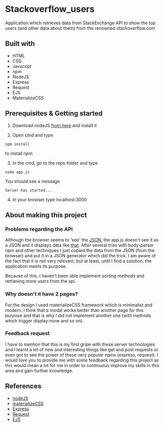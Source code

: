 # Stackoverflow_users

Application which retrieves data from StackExchange API to show the top users (and other data about them) from the renowned stackoverflow.com

## Built with

- HTML
- CSS
- Javscript
- npm
- NodeJS
- Express 
- Request 
- EJS 
- MaterializeCSS 

## Prerequisites & Getting started

1. Download nodeJS [from here](https://nodejs.org/en/) and install it

2. Open cmd and type 
```
npm install
```
to install npm

3. In the cmd, go to the repo folder and type
 ```
 node app.js
 ```
 You should see a message 
 ```
 Server has started...
 ```
 4. In your browser type localhost:3000
 
 ## About making this project
 
 ### Problems regarding the API
 
 Although the browser seems to 'see' the [JSON](https://api.stackexchange.com/2.2/users?&site=stackoverflow), the app.js doesn't see it as a JSON and it displays data like [that](https://imgur.com/a/GHo3s). After several tries with body-parser npm and other techniques I just copied the data from the JSON (from the browser) and put it in a JSON generator which did the trick. I am aware of the fact that it is not very relevant, but at least, until I find a solution, the application meets its purpose.
 
 Because of this, I haven't been able implement sorting methods and retrieving more users from the api.
 
 ### Why doesn't it have 2 pages?
 
 For the design I used materializeCSS framework which is minimalist and modern. I think that a modal works better than another page for this purpose and that is why I did not implement another one (with methods which trigger display:none and so on). 
 
 ### Feedback request
 
 I have to mention that this is my first gripe with these server technologies and I learnt a lot of new and interesting things like get and post requests or even got to see the power of these very popular npms (express, request).
 I would love you to provide me with some feedback regarding this project as this would mean a lot for me in order to continuous improve my skills in this area and gain further knowledge.
 
 ## References
 
 - [nodeJS](https://nodejs.org/en/)
 - [materializeCSS](http://materializecss.com/)
 - [Express](https://www.npmjs.com/package/express)
 - [Request](https://www.npmjs.com/package/request)
 - [EJS](https://www.npmjs.com/package/ejs)
 
